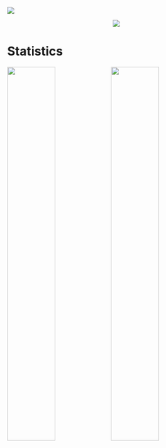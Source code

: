 ![](https://komarev.com/ghpvc/?username=Instinct-9)


<p align="center">
  <a href="https://github.com/Instinct-9">
    <img src="https://discord.c99.nl/widget/theme-2/919680632181895218.png"/>
     </a>
  </p>
  
# Statistics
<img align="left" width="47%" src="https://github-readme-stats.vercel.app/api?username=Instinct-9&show_icons=true&theme=dark" />
<img align="left" width="47%" src="https://github-readme-stats.vercel.app/api/top-langs/?username=Instinct-9&theme=dark" />
